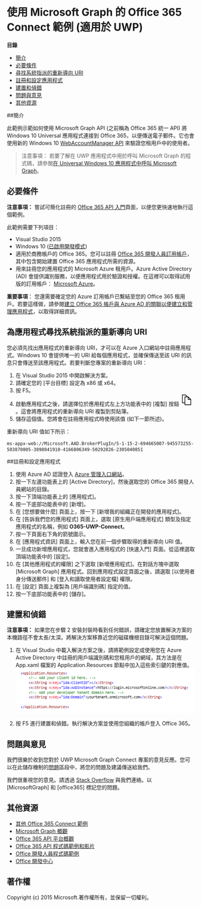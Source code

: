 # 使用 Microsoft Graph 的 Office 365 Connect 範例 (適用於 UWP)

**目錄**  

* [簡介](#introduction)  
* [必要條件](#prerequisites)  
* [尋找系統指派的重新導向 URI](#redirect)  
* [註冊和設定應用程式](#register)  
* [建置和偵錯](#build)  
* [問題與意見](#questions)  
* [其他資源](#additional-resources)  

<a name="introduction"></a>
##簡介

此範例示範如何使用 Microsoft Graph API (之前稱為 Office 365 統一 API) 將 Windows 10 Universal 應用程式連接到 Office 365，以便傳送電子郵件。它也會使用新的 Windows 10 [WebAccountManager API](http://blogs.technet.com/b/ad/archive/2015/08/03/develop-windows-universal-apps-with-azure-ad-and-the-windows-10-identity-api.aspx) 來驗證您租用戶中的使用者。

> 注意事項： 若要了解在 UWP 應用程式中用於呼叫 Microsoft Graph 的程式碼，請參閱[在 Universal Windows 10 應用程式中呼叫 Microsoft Graph](https://graph.microsoft.io/docs/platform/uwp)。


<a name="prerequisites"></a>
## 必要條件 ##

**注意事項：** 嘗試可簡化註冊的 [Office 365 API 入門](http://dev.office.com/getting-started/office365apis?platform=option-windowsuniversal#setup)頁面，以便您更快速地執行這個範例。

此範例需要下列項目：

  * Visual Studio 2015 
  * Windows 10 ([已啟用開發模式](https://msdn.microsoft.com/zh-twlibrary/windows/apps/xaml/dn706236.aspx))
  * 適用於商務帳戶的 Office 365。您可以註冊 [Office 365 開發人員訂用帳戶](https://msdn.microsoft.com/en-us/office/office365/howto/setup-development-environment#bk_Office365Account)，其中包含開始建置 Office 365 應用程式所需的資源。
  * 用來註冊您的應用程式的 Microsoft Azure 租用戶。Azure Active Directory (AD) 會提供識別服務，以便應用程式用於驗證和授權。在這裡可以取得試用版的訂用帳戶： [Microsoft Azure](http://aka.ms/jjm0q7)。

**重要事項**： 您還需要確定您的 Azure 訂用帳戶已繫結至您的 Office 365 租用戶。若要這樣做，請參閱[建立 Office 365 帳戶與 Azure AD 的關聯以便建立和管理應用程式](https://msdn.microsoft.com/en-us/office/office365/howto/setup-development-environment#bk_CreateAzureSubscription)，以取得詳細資訊。

<a name="redirect"></a>
## 為應用程式尋找系統指派的重新導向 URI

您必須先找出應用程式的重新導向 URI，才可以在 Azure 入口網站中註冊應用程式。Windows 10 會提供唯一的 URI 給每個應用程式，並確保傳送至該 URI 的訊息只會傳送至該應用程式。若要判斷您專案的重新導向 URI：

1. 在 Visual Studio 2015 中開啟解決方案。 
2. 請確定您的 [平台目標] 設定為 x86 或 x64。
3. 按 F5。
4. 啟動應用程式之後，請選擇位於應用程式左上方功能表中的 [複製] 按鈕 ![alt text](../readme-images/copy_icon.png)。這會將應用程式的重新導向 URI 複製到剪貼簿。 
5. 儲存這個值。您將會在註冊應用程式時使用該值 (如下一節所述)。 


重新導向 URI 值如下所示：
```
ms-appx-web://Microsoft.AAD.BrokerPlugIn/S-1-15-2-694665007-945573255-503870805-3898041910-4166806349-50292026-2305040851
```


<a name="register"></a>
##註冊和設定應用程式

1.	使用 Azure AD 認證登入 [Azure 管理入口網站](http://aka.ms/i5b8dz)。
2.	按一下左邊功能表上的 [Active Directory]，然後選取您的 Office 365 開發人員網站的目錄。
3.	按一下頂端功能表上的 [應用程式]。
4.	按一下底部功能表中的 [新增]。
5.	在 [您想要做什麼] 頁面上，按一下 [新增我的組織正在開發的應用程式]。
6.	在 [告訴我們您的應用程式] 頁面上，選取 [原生用戶端應用程式] 類型及指定應用程式的名稱，例如 **O365-UWP-Connect**。
7.	按一下頁面右下角的箭號圖示。
8.	在 [應用程式資訊] 頁面上，輸入您在前一個步驟取得的重新導向 URI 值。
9.	一旦成功新增應用程式，您就會進入應用程式的 [快速入門] 頁面。從這裡選取頂端功能表中的 [設定]。
10.	在 [其他應用程式的權限] 之下選取 [新增應用程式]。在對話方塊中選取 [Microsoft Graph] 應用程式。回到應用程式設定頁面之後，請選取 [以使用者身分傳送郵件] 和 [登入和讀取使用者設定檔] 權限。
11.	在 [設定] 頁面上複製為 [用戶端識別碼] 指定的值。
12.	按一下底部功能表中的 [儲存]。

<a name="build"></a>
## 建置和偵錯 ##

**注意事項：** 如果您在步驟 2 安裝封裝時看到任何錯誤，請確定您放置解決方案的本機路徑不會太長/太深。將解決方案移靠近您的磁碟機根目錄可解決這個問題。

1. 在 Visual Studio 中載入解決方案之後，請將範例設定成使用您在 Azure Active Directory 中註冊的用戶端識別碼和您租用戶的網域，其方法是在 App.xaml 檔案的 Application.Resources 節點中加入這些索引鍵的對應值。
![Office 365 UWP Microsoft Graph Connect 範例](../readme-images/ClientTenant.png "App.xaml 檔案中的用戶端識別碼值")

2. 按 F5 進行建置和偵錯。執行解決方案並使用您組織的帳戶登入 Office 365。


<a name="questions"></a>
## 問題與意見

我們很樂於收到您對於 UWP Microsoft Graph Connect 專案的意見反應。您可以在此儲存機制的[問題](https://github.com/OfficeDev/O365-UWP-Microsoft-Graph-Connect/issues)區段中，將您的問題及建議傳送給我們。

我們很重視您的意見。請透過 [Stack Overflow](http://stackoverflow.com/questions/tagged/office365+or+microsoftgraph) 與我們連絡。以 [MicrosoftGraph] 和 [office365] 標記您的問題。

<a name="additional-resources"></a>
## 其他資源 ##

- [其他 Office 365 Connect 範例](https://github.com/OfficeDev?utf8=%E2%9C%93&query=-Connect)  
- [Microsoft Graph 概觀](http://graph.microsoft.io)  
- [Office 365 API 平台概觀](https://msdn.microsoft.com/office/office365/howto/platform-development-overview)  
- [Office 365 API 程式碼範例和影片](https://msdn.microsoft.com/office/office365/howto/starter-projects-and-code-samples)  
- [Office 開發人員程式碼範例](http://dev.office.com/code-samples)  
- [Office 開發中心](http://dev.office.com/)  


## 著作權
Copyright (c) 2015 Microsoft.著作權所有，並保留一切權利。


